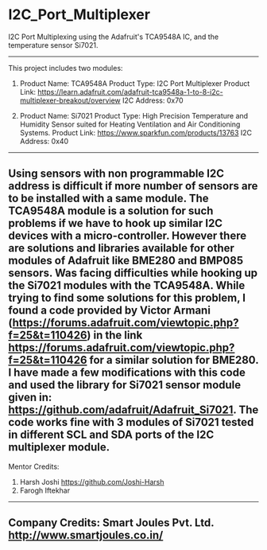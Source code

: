 # I2C_Port_Multiplexer
I2C Port Multiplexing using the Adafruit's TCA9548A IC, and the temperature sensor Si7021.

--------------------------------------------------------------------------------
This project includes two modules:
1. Product Name: TCA9548A
   Product Type: I2C Port Multiplexer
   Product Link: https://learn.adafruit.com/adafruit-tca9548a-1-to-8-i2c-multiplexer-breakout/overview
   I2C Address: 0x70

2. Product Name: Si7021
   Product Type: High Precision Temperature and Humidity Sensor suited for Heating Ventilation and Air Conditioning Systems.
   Product Link: https://www.sparkfun.com/products/13763
   I2C Address: 0x40
--------------------------------------------------------------------------------
Using sensors with non programmable I2C address is difficult if more number of sensors are to be installed with a same module.
The TCA9548A module is a solution for such problems if we have to hook up similar I2C devices with a micro-controller.
However there are solutions and libraries available for other modules of Adafruit like BME280 and BMP085 sensors.
Was facing difficulties while hooking up the Si7021 modules with the TCA9548A.
While trying to find some solutions for this problem, I found a code provided by Victor Armani (https://forums.adafruit.com/viewtopic.php?f=25&t=110426) in the link https://forums.adafruit.com/viewtopic.php?f=25&t=110426 for a similar solution for BME280.
I have made a few modifications with this code and used the library for Si7021 sensor module given in: https://github.com/adafruit/Adafruit_Si7021.
The code works fine with 3 modules of Si7021 tested in different SCL and SDA ports of the I2C multiplexer module.
--------------------------------------------------------------------------------

Mentor Credits:
1. Harsh Joshi
   https://github.com/Joshi-Harsh
2. Farogh Iftekhar

--------------------------------------------------------------------------------
Company Credits:
Smart Joules Pvt. Ltd.
http://www.smartjoules.co.in/
--------------------------------------------------------------------------------
